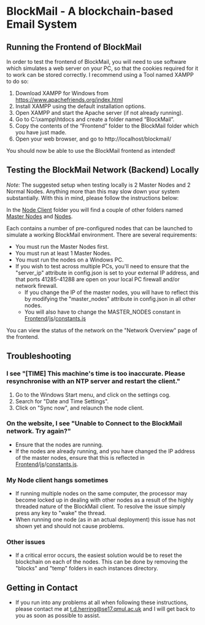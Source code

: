 # BlockMail - A blockchain-based Email System

## Running the Frontend of BlockMail

In order to test the frontend of BlockMail, you will need to use software which simulates a web server on your PC, so that the cookies required for it to work can be stored correctly. I recommend using a Tool named XAMPP to do so:

1.	Download XAMPP for Windows from https://www.apachefriends.org/index.html
2.	Install XAMPP using the default installation options.
3.	Open XAMPP and start the Apache server (if not already running).
4.	Go to C:\xampp\htdocs and create a folder named “BlockMail”.
5.	Copy the contents of the “Frontend” folder to the BlockMail folder which you have just made.
6.	Open your web browser, and go to http://localhost/blockmail/

You should now be able to use the BlockMail frontend as intended!

## Testing the BlockMail Network (Backend) Locally

*Note:* The suggested setup when testing locally is 2 Master Nodes and 2 Normal Nodes. Anything more than this may slow down your system substantially. With this in mind, please follow the instructions below:

In the [Node Client](https://github.com/tdherring/BlockMail/tree/master/Node%20Client) folder you will find a couple of other folders named [Master Nodes](https://github.com/tdherring/BlockMail/tree/master/Node%20Client/Master%20Nodes) and [Nodes](https://github.com/tdherring/BlockMail/tree/master/Node%20Client/Nodes). 

Each contains a number of pre-configured nodes that can be launched to simulate a working BlockMail environment. There are several requirements:

* You must run the Master Nodes first.
* You must run at least 1 Master Nodes.
* You must run the nodes on a Windows PC.
* If you wish to test across multiple PCs, you'll need to ensure that the "server_ip" attribute in config.json is set to your external IP address, and that ports 41285-41288 are open on your local PC firewall and/or network firewall. 
  * If you change the IP of the master nodes, you will have to reflect this by modifying the "master_nodes" attribute in config.json in all other nodes.
  * You will also have to change the MASTER_NODES constant in [Frontend](https://github.com/tdherring/BlockMail/tree/development/Frontend)/[js](https://github.com/tdherring/BlockMail/tree/development/Frontend/js)/[constants.js](https://github.com/tdherring/BlockMail/blob/development/Frontend/js/constants.js)
  
You can view the status of the network on the "Network Overview" page of the frontend.

## Troubleshooting

### I see "[TIME] This machine's time is too inaccurate. Please resynchronise with an NTP server and restart the client."

1. Go to the Windows Start menu, and click on the settings cog.
2. Search for "Date and Time Settings".
3. Click on "Sync now", and relaunch the node client.

### On the website, I see "Unable to Connect to the BlockMail network. Try again?"

* Ensure that the nodes are running. 
* If the nodes are already running, and you have changed the IP address of the master nodes, ensure that this is reflected in [Frontend](https://github.com/tdherring/BlockMail/tree/development/Frontend)/[js](https://github.com/tdherring/BlockMail/tree/development/Frontend/js)/[constants.js](https://github.com/tdherring/BlockMail/blob/development/Frontend/js/constants.js).

### My Node client hangs sometimes

* If running multiple nodes on the same computer, the processor may become locked up in dealing with other nodes as a result of the highly threaded nature of the BlockMail client. To resolve the issue simply press any key to "wake" the thread.
* When running one node (as in an actual deployment) this issue has not shown yet and should not cause problems.

### Other issues

* If a critical error occurs, the easiest solution would be to reset the blockchain on each of the nodes. This can be done by removing the "blocks" and "temp" folders in each instances directory.

## Getting in Contact

* If you run into any problems at all when following these instructions, please contact me at t.d.herring@se17.qmul.ac.uk and I will get back to you as soon as possible to assist.
